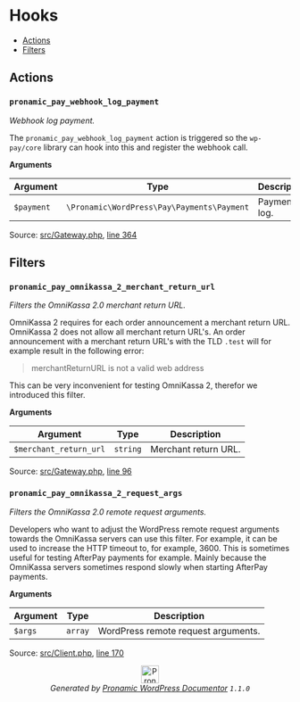 # Hooks

- [Actions](#actions)
- [Filters](#filters)

## Actions

### `pronamic_pay_webhook_log_payment`

*Webhook log payment.*

The `pronamic_pay_webhook_log_payment` action is triggered so the
`wp-pay/core` library can hook into this and register the webhook
call.

**Arguments**

Argument | Type | Description
-------- | ---- | -----------
`$payment` | `\Pronamic\WordPress\Pay\Payments\Payment` | Payment to log.

Source: [src/Gateway.php](../src/Gateway.php), [line 364](../src/Gateway.php#L364-L373)

## Filters

### `pronamic_pay_omnikassa_2_merchant_return_url`

*Filters the OmniKassa 2.0 merchant return URL.*

OmniKassa 2 requires for each order announcement a merchant return URL.
OmniKassa 2 does not allow all merchant return URL's. An order
announcement with a merchant return URL's with the TLD `.test` will
for example result in the following error:

> merchantReturnURL is not a valid web address

This can be very inconvenient for testing OmniKassa 2, therefor we
introduced this filter.

**Arguments**

Argument | Type | Description
-------- | ---- | -----------
`$merchant_return_url` | `string` | Merchant return URL.

Source: [src/Gateway.php](../src/Gateway.php), [line 96](../src/Gateway.php#L96-L113)

### `pronamic_pay_omnikassa_2_request_args`

*Filters the OmniKassa 2.0 remote request arguments.*

Developers who want to adjust the WordPress remote request arguments
towards the OmniKassa servers can use this filter. For example, it
can be used to increase the HTTP timeout to, for example, 3600. This
is sometimes useful for testing AfterPay payments for example.
Mainly because the OmniKassa servers sometimes respond slowly when
starting AfterPay payments.

**Arguments**

Argument | Type | Description
-------- | ---- | -----------
`$args` | `array` | WordPress remote request arguments.

Source: [src/Client.php](../src/Client.php), [line 170](../src/Client.php#L170-L183)


<p align="center"><a href="https://github.com/pronamic/wp-documentor"><img src="https://cdn.jsdelivr.net/gh/pronamic/wp-documentor@main/logos/pronamic-wp-documentor.svgo-min.svg" alt="Pronamic WordPress Documentor" width="32" height="32"></a><br><em>Generated by <a href="https://github.com/pronamic/wp-documentor">Pronamic WordPress Documentor</a> <code>1.1.0</code></em><p>

